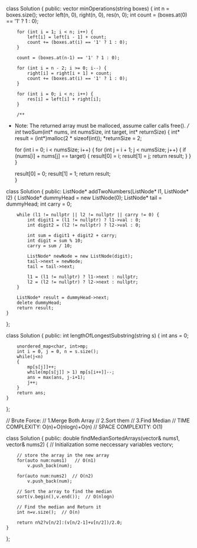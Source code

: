 class Solution {
public:
    vector<int> minOperations(string boxes) {
        int n = boxes.size();
        vector<int> left(n, 0), right(n, 0), res(n, 0);
        int count = (boxes.at(0) == '1' ? 1 : 0);

        for (int i = 1; i < n; i++) {
            left[i] = left[i - 1] + count;
            count += (boxes.at(i) == '1' ? 1 : 0);
        }

        count = (boxes.at(n-1) == '1' ? 1 : 0);

        for (int i = n - 2; i >= 0; i--) {
            right[i] = right[i + 1] + count;
            count += (boxes.at(i) == '1' ? 1 : 0);
        }

        for (int i = 0; i < n; i++) {
            res[i] = left[i] + right[i];
        }

        /**
 * Note: The returned array must be malloced, assume caller calls free().
 */
int* twoSum(int* nums, int numsSize, int target, int* returnSize) {
 int* result = (int*)malloc(2 * sizeof(int));
    *returnSize = 2;
    
    for (int i = 0; i < numsSize; i++) {
        for (int j = i + 1; j < numsSize; j++) {
            if (nums[i] + nums[j] == target) {
                result[0] = i;
                result[1] = j;
                return result;
            }
        }
    }
    
    result[0] = 0;
    result[1] = 1;
    return result;   
}

class Solution {
public:
    ListNode* addTwoNumbers(ListNode* l1, ListNode* l2) {
        ListNode* dummyHead = new ListNode(0);
        ListNode* tail = dummyHead;
        int carry = 0;

        while (l1 != nullptr || l2 != nullptr || carry != 0) {
            int digit1 = (l1 != nullptr) ? l1->val : 0;
            int digit2 = (l2 != nullptr) ? l2->val : 0;

            int sum = digit1 + digit2 + carry;
            int digit = sum % 10;
            carry = sum / 10;

            ListNode* newNode = new ListNode(digit);
            tail->next = newNode;
            tail = tail->next;

            l1 = (l1 != nullptr) ? l1->next : nullptr;
            l2 = (l2 != nullptr) ? l2->next : nullptr;
        }

        ListNode* result = dummyHead->next;
        delete dummyHead;
        return result;
    }
};

class Solution {
public:
    int lengthOfLongestSubstring(string s) 
    {
        int ans = 0;

        unordered_map<char, int>mp;
        int i = 0, j = 0, n = s.size();
        while(j<n)
        {
            mp[s[j]]++;
            while(mp[s[j]] > 1) mp[s[i++]]--;
            ans = max(ans, j-i+1);
            j++;
        }
        return ans;
    }
};

// Brute Force:
               // 1.Merge Both Array
              // 2.Sort them
             // 3.Find Median
            // TIME COMPLEXITY: O(n)+O(nlogn)+O(n)
            // SPACE COMPLEXITY: O(1)
 
class Solution {
public:
    double findMedianSortedArrays(vector<int>& nums1, vector<int>& nums2) {
       // Initialization some neccessary variables
        vector<int>v;
        
        // store the array in the new array
        for(auto num:nums1)   // O(n1)
            v.push_back(num);
        
        for(auto num:nums2)  // O(n2)
            v.push_back(num);
        
        // Sort the array to find the median
        sort(v.begin(),v.end());  // O(nlogn)
        
        // Find the median and Return it
        int n=v.size();  // O(n)
        
        return n%2?v[n/2]:(v[n/2-1]+v[n/2])/2.0;
    }
};
